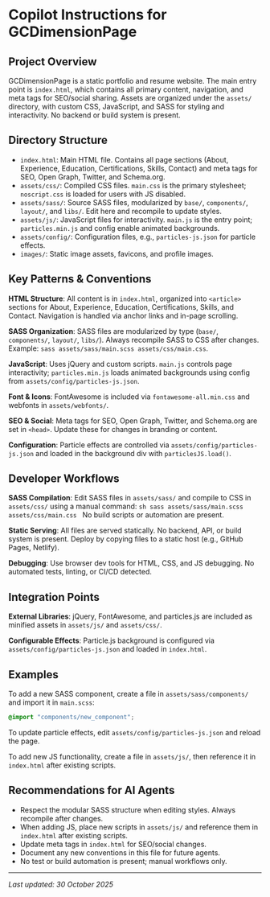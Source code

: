 # Copilot Instructions for GCDimensionPage

## Project Overview
GCDimensionPage is a static portfolio and resume website. The main entry point is `index.html`, which contains all primary content, navigation, and meta tags for SEO/social sharing. Assets are organized under the `assets/` directory, with custom CSS, JavaScript, and SASS for styling and interactivity. No backend or build system is present.

## Directory Structure
- `index.html`: Main HTML file. Contains all page sections (About, Experience, Education, Certifications, Skills, Contact) and meta tags for SEO, Open Graph, Twitter, and Schema.org.
- `assets/css/`: Compiled CSS files. `main.css` is the primary stylesheet; `noscript.css` is loaded for users with JS disabled.
- `assets/sass/`: Source SASS files, modularized by `base/`, `components/`, `layout/`, and `libs/`. Edit here and recompile to update styles.
- `assets/js/`: JavaScript files for interactivity. `main.js` is the entry point; `particles.min.js` and config enable animated backgrounds.
- `assets/config/`: Configuration files, e.g., `particles-js.json` for particle effects.
- `images/`: Static image assets, favicons, and profile images.

## Key Patterns & Conventions
**HTML Structure**: All content is in `index.html`, organized into `<article>` sections for About, Experience, Education, Certifications, Skills, and Contact. Navigation is handled via anchor links and in-page scrolling.

**SASS Organization**: SASS files are modularized by type (`base/`, `components/`, `layout/`, `libs/`). Always recompile SASS to CSS after changes. Example: `sass assets/sass/main.scss assets/css/main.css`.

**JavaScript**: Uses jQuery and custom scripts. `main.js` controls page interactivity; `particles.min.js` loads animated backgrounds using config from `assets/config/particles-js.json`.

**Font & Icons**: FontAwesome is included via `fontawesome-all.min.css` and webfonts in `assets/webfonts/`.

**SEO & Social**: Meta tags for SEO, Open Graph, Twitter, and Schema.org are set in `<head>`. Update these for changes in branding or content.

**Configuration**: Particle effects are controlled via `assets/config/particles-js.json` and loaded in the background div with `particlesJS.load()`.

## Developer Workflows
**SASS Compilation**: Edit SASS files in `assets/sass/` and compile to CSS in `assets/css/` using a manual command:
	```sh
	sass assets/sass/main.scss assets/css/main.css
	```
	No build scripts or automation are present.

**Static Serving**: All files are served statically. No backend, API, or build system is present. Deploy by copying files to a static host (e.g., GitHub Pages, Netlify).

**Debugging**: Use browser dev tools for HTML, CSS, and JS debugging. No automated tests, linting, or CI/CD detected.

## Integration Points
**External Libraries**: jQuery, FontAwesome, and particles.js are included as minified assets in `assets/js/` and `assets/css/`.

**Configurable Effects**: Particle.js background is configured via `assets/config/particles-js.json` and loaded in `index.html`.

## Examples
To add a new SASS component, create a file in `assets/sass/components/` and import it in `main.scss`:
```scss
@import "components/new_component";
```

To update particle effects, edit `assets/config/particles-js.json` and reload the page.

To add new JS functionality, create a file in `assets/js/`, then reference it in `index.html` after existing scripts.

## Recommendations for AI Agents
* Respect the modular SASS structure when editing styles. Always recompile after changes.
* When adding JS, place new scripts in `assets/js/` and reference them in `index.html` after existing scripts.
* Update meta tags in `index.html` for SEO/social changes.
* Document any new conventions in this file for future agents.
* No test or build automation is present; manual workflows only.

---
_Last updated: 30 October 2025_
